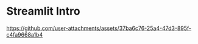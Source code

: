 # Streamlit Intro

https://github.com/user-attachments/assets/37ba6c76-25a4-47d3-895f-c4fa9668a1b4

